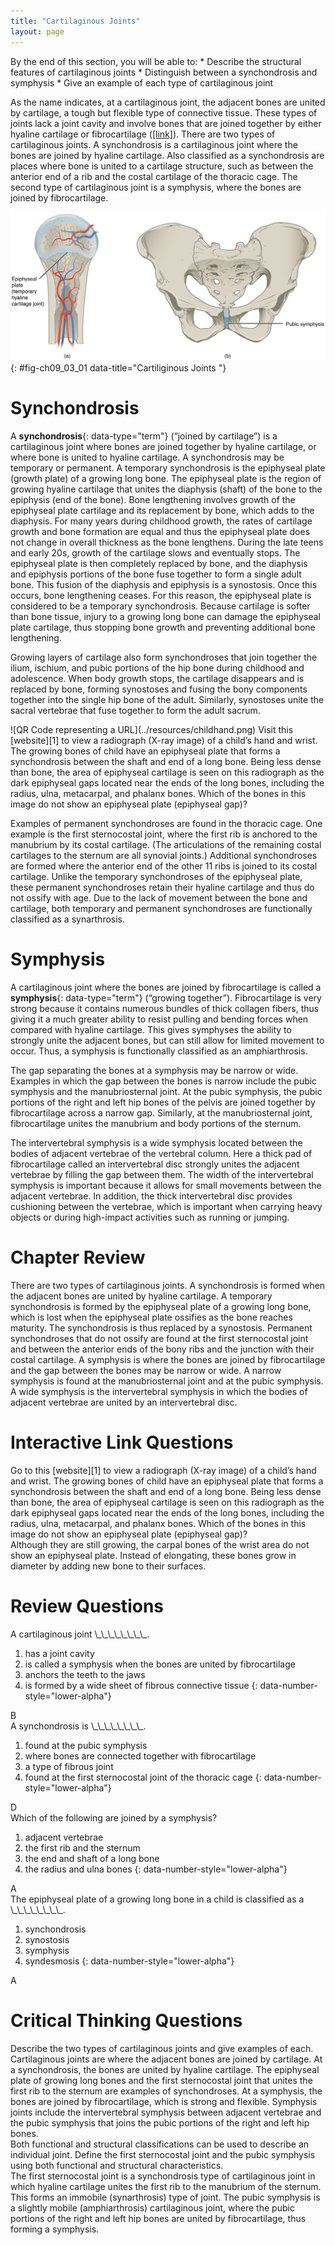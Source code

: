 ```yaml
---
title: "Cartilaginous Joints"
layout: page
---
```



<div data-type="abstract" markdown="1">
By the end of this section, you will be able to:
* Describe the structural features of cartilaginous joints
* Distinguish between a synchondrosis and symphysis
* Give an example of each type of cartilaginous joint

</div>

As the name indicates, at a cartilaginous joint, the adjacent bones are united by cartilage, a tough but flexible type of connective tissue. These types of joints lack a joint cavity and involve bones that are joined together by either hyaline cartilage or fibrocartilage ([\[link\]](#fig-ch09_03_01)). There are two types of cartilaginous joints. A synchondrosis is a cartilaginous joint where the bones are joined by hyaline cartilage. Also classified as a synchondrosis are places where bone is united to a cartilage structure, such as between the anterior end of a rib and the costal cartilage of the thoracic cage. The second type of cartilaginous joint is a symphysis, where the bones are joined by fibrocartilage.

 ![This figure shows the cartilaginous joints. The left panel shows a hyaline cartilage joint, and the right panel shows the fibrocartilaginous joint of the pubic symphisis.](../resources/906_Cartiliginous_Joints.jpg "At cartilaginous joints, bones are united by hyaline cartilage to form a synchondrosis or by fibrocartilage to form a symphysis. (a) The hyaline cartilage of the epiphyseal plate (growth plate) forms a synchondrosis that unites the shaft (diaphysis) and end (epiphysis) of a long bone and allows the bone to grow in length. (b) The pubic portions of the right and left hip bones of the pelvis are joined together by fibrocartilage, forming the pubic symphysis."){: #fig-ch09_03_01 data-title="Cartiliginous Joints "}

# Synchondrosis

A **synchondrosis**{: data-type="term"} (“joined by cartilage”) is a cartilaginous joint where bones are joined together by hyaline cartilage, or where bone is united to hyaline cartilage. A synchondrosis may be temporary or permanent. A temporary synchondrosis is the epiphyseal plate (growth plate) of a growing long bone. The epiphyseal plate is the region of growing hyaline cartilage that unites the diaphysis (shaft) of the bone to the epiphysis (end of the bone). Bone lengthening involves growth of the epiphyseal plate cartilage and its replacement by bone, which adds to the diaphysis. For many years during childhood growth, the rates of cartilage growth and bone formation are equal and thus the epiphyseal plate does not change in overall thickness as the bone lengthens. During the late teens and early 20s, growth of the cartilage slows and eventually stops. The epiphyseal plate is then completely replaced by bone, and the diaphysis and epiphysis portions of the bone fuse together to form a single adult bone. This fusion of the diaphysis and epiphysis is a synostosis. Once this occurs, bone lengthening ceases. For this reason, the epiphyseal plate is considered to be a temporary synchondrosis. Because cartilage is softer than bone tissue, injury to a growing long bone can damage the epiphyseal plate cartilage, thus stopping bone growth and preventing additional bone lengthening.

Growing layers of cartilage also form synchondroses that join together the ilium, ischium, and pubic portions of the hip bone during childhood and adolescence. When body growth stops, the cartilage disappears and is replaced by bone, forming synostoses and fusing the bony components together into the single hip bone of the adult. Similarly, synostoses unite the sacral vertebrae that fuse together to form the adult sacrum.

<div data-type="note" class="anatomy interactive" data-label="" markdown="1">
<span data-type="media" data-alt="QR Code representing a URL"> ![QR Code representing a URL](../resources/childhand.png) </span>
Visit this [website][1] to view a radiograph (X-ray image) of a child’s hand and wrist. The growing bones of child have an epiphyseal plate that forms a synchondrosis between the shaft and end of a long bone. Being less dense than bone, the area of epiphyseal cartilage is seen on this radiograph as the dark epiphyseal gaps located near the ends of the long bones, including the radius, ulna, metacarpal, and phalanx bones. Which of the bones in this image do not show an epiphyseal plate (epiphyseal gap)?

</div>

Examples of permanent synchondroses are found in the thoracic cage. One example is the first sternocostal joint, where the first rib is anchored to the manubrium by its costal cartilage. (The articulations of the remaining costal cartilages to the sternum are all synovial joints.) Additional synchondroses are formed where the anterior end of the other 11 ribs is joined to its costal cartilage. Unlike the temporary synchondroses of the epiphyseal plate, these permanent synchondroses retain their hyaline cartilage and thus do not ossify with age. Due to the lack of movement between the bone and cartilage, both temporary and permanent synchondroses are functionally classified as a synarthrosis.

# Symphysis

A cartilaginous joint where the bones are joined by fibrocartilage is called a **symphysis**{: data-type="term"} (“growing together”). Fibrocartilage is very strong because it contains numerous bundles of thick collagen fibers, thus giving it a much greater ability to resist pulling and bending forces when compared with hyaline cartilage. This gives symphyses the ability to strongly unite the adjacent bones, but can still allow for limited movement to occur. Thus, a symphysis is functionally classified as an amphiarthrosis.

The gap separating the bones at a symphysis may be narrow or wide. Examples in which the gap between the bones is narrow include the pubic symphysis and the manubriosternal joint. At the pubic symphysis, the pubic portions of the right and left hip bones of the pelvis are joined together by fibrocartilage across a narrow gap. Similarly, at the manubriosternal joint, fibrocartilage unites the manubrium and body portions of the sternum.

The intervertebral symphysis is a wide symphysis located between the bodies of adjacent vertebrae of the vertebral column. Here a thick pad of fibrocartilage called an intervertebral disc strongly unites the adjacent vertebrae by filling the gap between them. The width of the intervertebral symphysis is important because it allows for small movements between the adjacent vertebrae. In addition, the thick intervertebral disc provides cushioning between the vertebrae, which is important when carrying heavy objects or during high-impact activities such as running or jumping.

# Chapter Review

There are two types of cartilaginous joints. A synchondrosis is formed when the adjacent bones are united by hyaline cartilage. A temporary synchondrosis is formed by the epiphyseal plate of a growing long bone, which is lost when the epiphyseal plate ossifies as the bone reaches maturity. The synchondrosis is thus replaced by a synostosis. Permanent synchondroses that do not ossify are found at the first sternocostal joint and between the anterior ends of the bony ribs and the junction with their costal cartilage. A symphysis is where the bones are joined by fibrocartilage and the gap between the bones may be narrow or wide. A narrow symphysis is found at the manubriosternal joint and at the pubic symphysis. A wide symphysis is the intervertebral symphysis in which the bodies of adjacent vertebrae are united by an intervertebral disc.

# Interactive Link Questions

<div data-type="exercise">
<div data-type="problem" markdown="1">
Go to this [website][1] to view a radiograph (X-ray image) of a child’s hand and wrist. The growing bones of child have an epiphyseal plate that forms a synchondrosis between the shaft and end of a long bone. Being less dense than bone, the area of epiphyseal cartilage is seen on this radiograph as the dark epiphyseal gaps located near the ends of the long bones, including the radius, ulna, metacarpal, and phalanx bones. Which of the bones in this image do not show an epiphyseal plate (epiphyseal gap)?

</div>
<div data-type="solution" markdown="1">
Although they are still growing, the carpal bones of the wrist area do not show an epiphyseal plate. Instead of elongating, these bones grow in diameter by adding new bone to their surfaces.

</div>
</div>

# Review Questions

<div data-type="exercise">
<div data-type="problem" markdown="1">
A cartilaginous joint \_\_\_\_\_\_\_\_.

1.  has a joint cavity
2.  is called a symphysis when the bones are united by fibrocartilage
3.  anchors the teeth to the jaws
4.  is formed by a wide sheet of fibrous connective tissue
{: data-number-style="lower-alpha"}

</div>
<div data-type="solution" markdown="1">
B

</div>
</div>

<div data-type="exercise">
<div data-type="problem" markdown="1">
A synchondrosis is \_\_\_\_\_\_\_\_.

1.  found at the pubic symphysis
2.  where bones are connected together with fibrocartilage
3.  a type of fibrous joint
4.  found at the first sternocostal joint of the thoracic cage
{: data-number-style="lower-alpha"}

</div>
<div data-type="solution" markdown="1">
D

</div>
</div>

<div data-type="exercise">
<div data-type="problem" markdown="1">
Which of the following are joined by a symphysis?

1.  adjacent vertebrae
2.  the first rib and the sternum
3.  the end and shaft of a long bone
4.  the radius and ulna bones
{: data-number-style="lower-alpha"}

</div>
<div data-type="solution" markdown="1">
A

</div>
</div>

<div data-type="exercise">
<div data-type="problem" markdown="1">
The epiphyseal plate of a growing long bone in a child is classified as a \_\_\_\_\_\_\_\_.

1.  synchondrosis
2.  synostosis
3.  symphysis
4.  syndesmosis
{: data-number-style="lower-alpha"}

</div>
<div data-type="solution" markdown="1">
A

</div>
</div>

# Critical Thinking Questions

<div data-type="exercise">
<div data-type="problem" markdown="1">
Describe the two types of cartilaginous joints and give examples of each.

</div>
<div data-type="solution" markdown="1">
Cartilaginous joints are where the adjacent bones are joined by cartilage. At a synchondrosis, the bones are united by hyaline cartilage. The epiphyseal plate of growing long bones and the first sternocostal joint that unites the first rib to the sternum are examples of synchondroses. At a symphysis, the bones are joined by fibrocartilage, which is strong and flexible. Symphysis joints include the intervertebral symphysis between adjacent vertebrae and the pubic symphysis that joins the pubic portions of the right and left hip bones.

</div>
</div>

<div data-type="exercise">
<div data-type="problem" markdown="1">
Both functional and structural classifications can be used to describe an individual joint. Define the first sternocostal joint and the pubic symphysis using both functional and structural characteristics.

</div>
<div data-type="solution" markdown="1">
The first sternocostal joint is a synchondrosis type of cartilaginous joint in which hyaline cartilage unites the first rib to the manubrium of the sternum. This forms an immobile (synarthrosis) type of joint. The pubic symphysis is a slightly mobile (amphiarthrosis) cartilaginous joint, where the pubic portions of the right and left hip bones are united by fibrocartilage, thus forming a symphysis.

</div>
</div>



[1]: http://openstaxcollege.org/l/childhand
